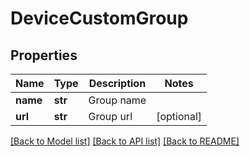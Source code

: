 # DeviceCustomGroup

## Properties
Name | Type | Description | Notes
------------ | ------------- | ------------- | -------------
**name** | **str** | Group name | 
**url** | **str** | Group url | [optional] 

[[Back to Model list]](../README.md#documentation-for-models) [[Back to API list]](../README.md#documentation-for-api-endpoints) [[Back to README]](../README.md)


